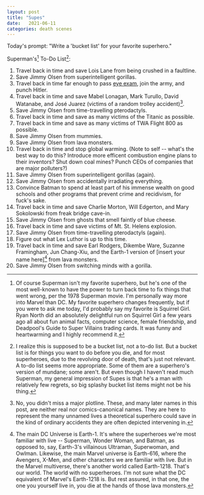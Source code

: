 ```yaml
---
layout: post
title: "Supes"
date:   2021-06-11
categories: death scenes
---
```

Today's prompt: "Write a 'bucket list' for your favorite superhero."

Superman's[^1] To-Do List[^2]:   
1. Travel back in time and save Lois Lane from being crushed in a faultline.
2. Save Jimmy Olsen from superintelligent gorillas.
3. Travel back in time far enough to pass [eye exam](https://screenrant.com/superman-fight-world-war-2-eye-test-ww2/), join the army, and punch Hitler.
4. Travel back in time and save Mabel Lonagan, Mark Turullo, David Watanabe, and José Juarez (victims of a random trolley accident)[^3].
5. Save Jimmy Olsen from time-travelling pterodactyls.
6. Travel back in time and save as many victims of the Titanic as possible.
7. Travel back in time and save as many victims of TWA Flight 800 as possible.
8. Save Jimmy Olsen from mummies.
9. Save Jimmy Olsen from lava monsters.
10. Travel back in time and stop global warming. (Note to self -- what's the best way to do this? Introduce more efficent combustion engine plans to their inventors? Shut down coal mines? Punch CEOs of companies that are major polluters?)
11. Save Jimmy Olsen from superintelligent gorillas (again).
12. Save Jimmy Olsen from accidentally irradiating everything.
13. Convince Batman to spend at least part of his immense wealth on good schools and other programs that prevent crime and recidivism, for fuck's sake.
14. Travel back in time and save Charlie Morton, Will Edgerton, and Mary Sokolowski from freak bridge cave-in.
15. Save Jimmy Olsen from ghosts that smell faintly of blue cheese.
16. Travel back in time and save victims of Mt. St. Helens explosion.
17. Save Jimmy Olsen from time-travelling pterodactyls (again).
18. Figure out what Lex Luthor is up to this time.
19. Travel back in time and save Earl Rodgers, Dikembe Ware, Suzanne Framingham, Jun Chang-Xiu, and the Earth-1 version of [insert your name here][^4] from lava monsters.
20. Save Jimmy Olsen from switching minds with a gorilla.

[^1]: Of course Superman isn't my favorite superhero, but he's one of the most well-known to have the power to turn back time to fix things that went wrong, per the 1978 Superman movie. I'm personally way more into Marvel than DC. My favorite superhero changes frequently, but if you were to ask me today, I'd probably say my favorite is Squirrel Girl. Ryan North did an absolutely delightful run on Squirrel Girl a few years ago all about fun animal facts, computer science, female friendship, and Deadpool's Guide to Super Villains trading cards. It was funny and heartwarming and I highly recommend it.
[^2]: I realize this is supposed to be a bucket list, not a to-do list. But a bucket list is for things you want to do before you die, and for most superheroes, due to the revolving door of death, that's just not relevant. A to-do list seems more appropriate. Some of them are a superhero's version of mundane; some aren't. But even though I haven't read much Superman, my general impression of Supes is that he's a man with relatively few regrets, so big splashy bucket list items might not be his thing.
[^3]: No, you didn't miss a major plotline. These, and many later names in this post, are neither real nor comics-canonical names. They are here to represent the many unnamed lives a theoretical superhero could save in the kind of ordinary accidents they are often depicted intervening in. 
[^4]: The main DC Universe is Earth-1. It's where the superheroes we're most familiar with live -- Superman, Wonder Woman, and Batman, as opposed to, say, Earth-3's villainous Ultraman, Superwoman, and Owlman. Likewise, the main Marvel universe is Earth-616, where the Avengers, X-Men, and other characters we are familiar with live. But in the Marvel multiverse, there's another world called Earth-1218. That's our world. The world with no superheroes. I'm not sure what the DC equivalent of Marvel's Earth-1218 is. But rest assured, in that one, the one you yourself live in, you die at the hands of those lava monsters.
